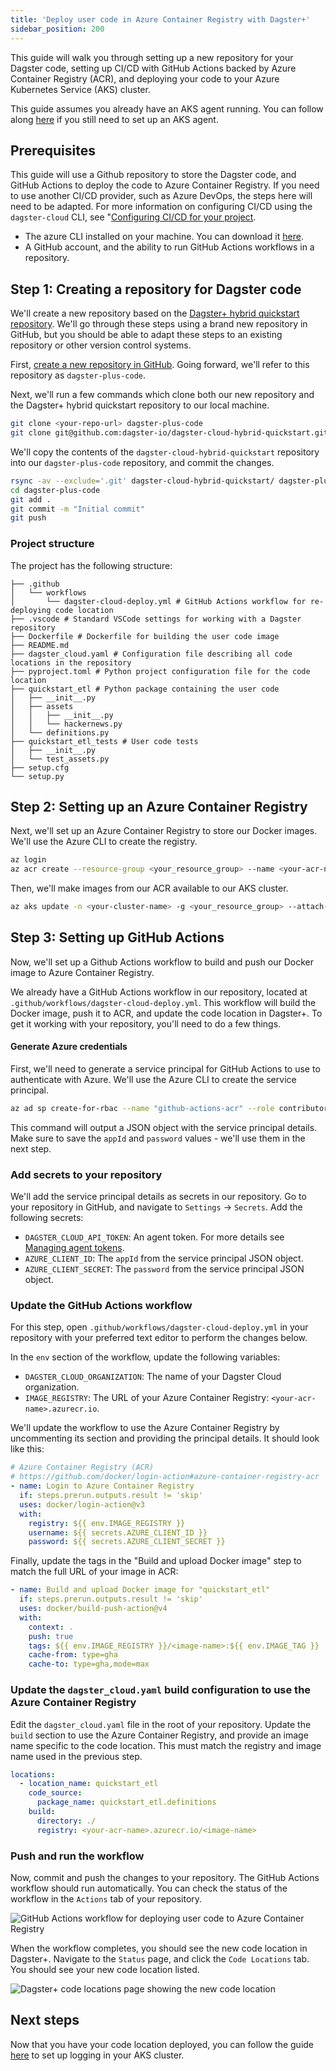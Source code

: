 ```yaml
---
title: 'Deploy user code in Azure Container Registry with Dagster+'
sidebar_position: 200
---
```


This guide will walk you through setting up a new repository for your Dagster code, setting up CI/CD with GitHub Actions backed by Azure Container Registry (ACR), and deploying your code to your Azure Kubernetes Service (AKS) cluster.

This guide assumes you already have an AKS agent running. You can follow along [here](/dagster-plus/deployment/deployment-types/hybrid/azure/aks-agent) if you still need to set up an AKS agent.

## Prerequisites

This guide will use a Github repository to store the Dagster code, and GitHub Actions to deploy the code to Azure Container Registry. If you need to use another CI/CD provider, such as Azure DevOps, the steps here will need to be adapted. For more information on configuring CI/CD using the `dagster-cloud` CLI, see "[Configuring CI/CD for your project](/dagster-plus/features/ci-cd/configuring-ci-cd#non-github).

- The azure CLI installed on your machine. You can download it [here](https://docs.microsoft.com/en-us/cli/azure/install-azure-cli).
- A GitHub account, and the ability to run GitHub Actions workflows in a repository.

## Step 1: Creating a repository for Dagster code

We'll create a new repository based on the [Dagster+ hybrid quickstart repository](https://github.com/dagster-io/dagster-cloud-hybrid-quickstart). We'll go through these steps using a brand new repository in GitHub, but you should be able to adapt these steps to an existing repository or other version control systems.

First, [create a new repository in GitHub](https://docs.github.com/en/repositories/creating-and-managing-repositories/creating-a-new-repository). Going forward, we'll refer to this repository as `dagster-plus-code`.

Next, we'll run a few commands which clone both our new repository and the Dagster+ hybrid quickstart repository to our local machine.

```bash
git clone <your-repo-url> dagster-plus-code
git clone git@github.com:dagster-io/dagster-cloud-hybrid-quickstart.git
```

We'll copy the contents of the `dagster-cloud-hybrid-quickstart` repository into our `dagster-plus-code` repository, and commit the changes.

```bash
rsync -av --exclude='.git' dagster-cloud-hybrid-quickstart/ dagster-plus-code/
cd dagster-plus-code
git add .
git commit -m "Initial commit"
git push
```

### Project structure

The project has the following structure:

```plaintext
├── .github
│   └── workflows
│       └── dagster-cloud-deploy.yml # GitHub Actions workflow for re-deploying code location
├── .vscode # Standard VSCode settings for working with a Dagster repository
├── Dockerfile # Dockerfile for building the user code image
├── README.md
├── dagster_cloud.yaml # Configuration file describing all code locations in the repository
├── pyproject.toml # Python project configuration file for the code location
├── quickstart_etl # Python package containing the user code
│   ├── __init__.py
│   ├── assets
│   │   ├── __init__.py
│   │   └── hackernews.py
│   └── definitions.py
├── quickstart_etl_tests # User code tests
│   ├── __init__.py
│   └── test_assets.py
├── setup.cfg
└── setup.py
```

## Step 2: Setting up an Azure Container Registry

Next, we'll set up an Azure Container Registry to store our Docker images. We'll use the Azure CLI to create the registry.

```bash
az login
az acr create --resource-group <your_resource_group> --name <your-acr-name> --sku Basic
```

Then, we'll make images from our ACR available to our AKS cluster.

```bash
az aks update -n <your-cluster-name> -g <your_resource_group> --attach-acr <your-acr-name>
```

## Step 3: Setting up GitHub Actions

Now, we'll set up a Github Actions workflow to build and push our Docker image to Azure Container Registry.

We already have a GitHub Actions workflow in our repository, located at `.github/workflows/dagster-cloud-deploy.yml`. This workflow will build the Docker image, push it to ACR, and update the code location in Dagster+. To get it working with your repository, you'll need to do a few things.

#### Generate Azure credentials

First, we'll need to generate a service principal for GitHub Actions to use to authenticate with Azure. We'll use the Azure CLI to create the service principal.

```bash
az ad sp create-for-rbac --name "github-actions-acr" --role contributor --scopes /subscriptions/<your_azure_subscription_id>/resourceGroups/<your_resource_group>/providers/Microsoft.ContainerRegistry/registries/<your_acr_name>
```

This command will output a JSON object with the service principal details. Make sure to save the `appId` and `password` values - we'll use them in the next step.

### Add secrets to your repository

We'll add the service principal details as secrets in our repository. Go to your repository in GitHub, and navigate to `Settings` -> `Secrets`. Add the following secrets:

- `DAGSTER_CLOUD_API_TOKEN`: An agent token. For more details see [Managing agent tokens](/dagster-plus/deployment/management/tokens/agent-tokens).
- `AZURE_CLIENT_ID`: The `appId` from the service principal JSON object.
- `AZURE_CLIENT_SECRET`: The `password` from the service principal JSON object.

### Update the GitHub Actions workflow

For this step, open `.github/workflows/dagster-cloud-deploy.yml` in your repository with your preferred text editor to perform the changes below.

In the `env` section of the workflow, update the following variables:

- `DAGSTER_CLOUD_ORGANIZATION`: The name of your Dagster Cloud organization.
- `IMAGE_REGISTRY`: The URL of your Azure Container Registry: `<your-acr-name>.azurecr.io`.

We'll update the workflow to use the Azure Container Registry by uncommenting its section and providing the principal details. It should look like this:

```yaml
# Azure Container Registry (ACR)
# https://github.com/docker/login-action#azure-container-registry-acr
- name: Login to Azure Container Registry
  if: steps.prerun.outputs.result != 'skip'
  uses: docker/login-action@v3
  with:
    registry: ${{ env.IMAGE_REGISTRY }}
    username: ${{ secrets.AZURE_CLIENT_ID }}
    password: ${{ secrets.AZURE_CLIENT_SECRET }}
```

Finally, update the tags in the "Build and upload Docker image" step to match the full URL of your image in ACR:

```yaml
- name: Build and upload Docker image for "quickstart_etl"
  if: steps.prerun.outputs.result != 'skip'
  uses: docker/build-push-action@v4
  with:
    context: .
    push: true
    tags: ${{ env.IMAGE_REGISTRY }}/<image-name>:${{ env.IMAGE_TAG }}
    cache-from: type=gha
    cache-to: type=gha,mode=max
```

### Update the `dagster_cloud.yaml` build configuration to use the Azure Container Registry

Edit the `dagster_cloud.yaml` file in the root of your repository. Update the `build` section to use the Azure Container Registry, and provide an image name specific to the code location. This must match the registry and image name used in the previous step.

```yaml
locations:
  - location_name: quickstart_etl
    code_source:
      package_name: quickstart_etl.definitions
    build:
      directory: ./
      registry: <your-acr-name>.azurecr.io/<image-name>
```

### Push and run the workflow

Now, commit and push the changes to your repository. The GitHub Actions workflow should run automatically. You can check the status of the workflow in the `Actions` tab of your repository.

![GitHub Actions workflow for deploying user code to Azure Container Registry](/images/dagster-plus/deployment/azure/github-actions-workflow.png)

When the workflow completes, you should see the new code location in Dagster+. Navigate to the `Status` page, and click the `Code Locations` tab. You should see your new code location listed.

![Dagster+ code locations page showing the new code location](/images/dagster-plus/deployment/azure/dagster-cloud-code-locations.png)

## Next steps

Now that you have your code location deployed, you can follow the guide [here](/dagster-plus/deployment/deployment-types/hybrid/azure/blob-compute-logs) to set up logging in your AKS cluster.
